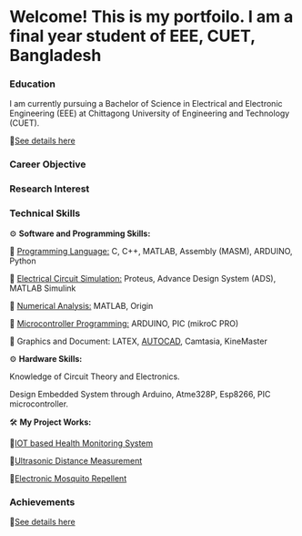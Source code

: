 # Welcome! This is my portfoilo. I am a final year student of EEE, CUET, Bangladesh


### **Education**

I am currently pursuing a Bachelor of Science in Electrical and Electronic Engineering (EEE) at Chittagong University of Engineering and Technology (CUET).

   🔗[See details here](https://nusrat008.github.io/Portfolio/Education)
### **Career Objective**



### **Research Interest**

### **Technical Skills**

⚙️ **Software and Programming Skills:**

   
   🔹 [Programming Language:](https://nusrat008.github.io/Portfolio/CplusPlus/) C, C++, MATLAB, Assembly (MASM), ARDUINO, Python 
  

   🔹 [Electrical Circuit Simulation:](https://nusrat008.github.io/Portfolio/circuit-simulation/) Proteus, Advance Design System (ADS), MATLAB Simulink
 
   
   🔹 [Numerical Analysis:](https://nusrat008.github.io/Portfolio/numerical-matlab/) MATLAB, Origin

  
   🔹 [Microcontroller Programming:](https://nusrat008.github.io/Portfolio/basic-arduino/) ARDUINO, PIC (mikroC PRO)


   🔹 Graphics and Document: LATEX, [AUTOCAD](https://nusrat008.github.io/Portfolio/transformer-design/), Camtasia, KineMaster



⚙️ **Hardware Skills:** 

 Knowledge of Circuit Theory and Electronics. 

 Design Embedded System through Arduino, Atme328P, Esp8266, PIC microcontroller.


 🛠️ **My Project Works:** 

  🔗[IOT based Health Monitoring System](https://nusrat008.github.io/Portfolio/iot-based-health-monitoring/)

  🔗[Ultrasonic Distance Measurement](https://nusrat008.github.io/Portfolio/ultrasonic-distance-measurement/)

  🔗[Electronic Mosquito Repellent](https://nusrat008.github.io/Portfolio/Mosquito-repellent-ckt/)

### **Achievements**
 
  🔗[See details here](https://nusrat008.github.io/Portfolio/achievements/)



